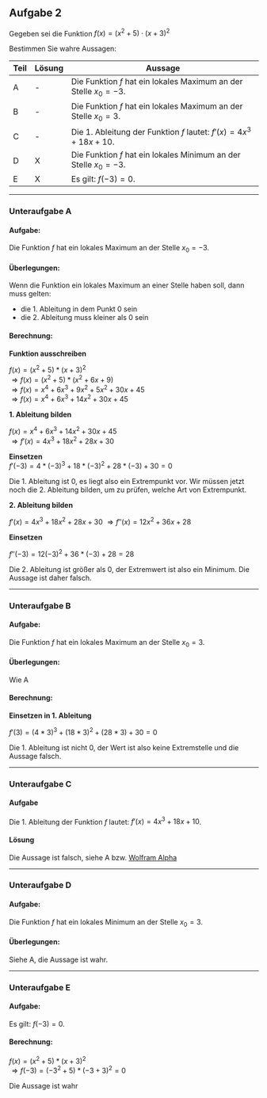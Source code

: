 ## Aufgabe 2

Gegeben sei die Funktion $f(x)= (x^2+5) \cdot (x+3)^2$

Bestimmen Sie wahre Aussagen:

| Teil | Lösung | Aussage                                                          |
| ---- | ------ | ---------------------------------------------------------------- |
| A    | -      | Die Funktion $f$ hat ein lokales Maximum an der Stelle $x_0=-3$. |
| B    | -      | Die Funktion $f$ hat ein lokales Maximum an der Stelle $x_0=3$.  |
| C    | -      | Die 1. Ableitung der Funktion $f$ lautet: $f'(x)=4x^3+18x+10$.   |
| D    | X      | Die Funktion $f$ hat ein lokales Minimum an der Stelle $x_0=-3$. |
| E    | X      | Es gilt: $f(-3)=0$.                                              |

---

### Unteraufgabe A

#### Aufgabe:

Die Funktion $f$ hat ein lokales Maximum an der Stelle $x_0=-3$.

#### Überlegungen:

Wenn die Funktion ein lokales Maximum an einer Stelle haben soll, dann muss gelten: 
- die 1. Ableitung in dem Punkt 0 sein
- die 2. Ableitung muss kleiner als 0 sein

#### Berechnung:

**Funktion ausschreiben**

$f(x) = (x^2 + 5) * (x + 3)^2$\
$\Rightarrow f(x) = (x^2 + 5) * (x^2 + 6x + 9)$\
$\Rightarrow f(x) = x^4 + 6x^3 + 9x^2 + 5x^2 + 30x + 45$\
$\Rightarrow f(x) = x^4 + 6x^3 + 14x^2 + 30x + 45$

**1. Ableitung bilden**

$f(x) = x^4 + 6x^3 + 14x^2 + 30x + 45$\
$\Rightarrow f'(x) = 4x^3 + 18x^2 + 28x + 30$

**Einsetzen**\
$f'(-3) = 4*(-3)^3 + 18*(-3)^2 + 28*(-3) + 30 = 0$

Die 1. Ableitung ist 0, es liegt also ein Extrempunkt vor. Wir müssen jetzt noch die 2. Ableitung bilden, um zu prüfen, welche Art von Extrempunkt.

**2. Ableitung bilden**

$f'(x) = 4x^3 + 18x^2 + 28x + 30$
$\Rightarrow f''(x) = 12x^2 + 36x + 28$

**Einsetzen**

$f''(-3) = 12(-3)^2 + 36*(-3) + 28 = 28$

Die 2. Ableitung ist größer als 0, der Extremwert ist also ein Minimum. Die Aussage ist daher falsch.

---

### Unteraufgabe B

#### Aufgabe:

Die Funktion $f$ hat ein lokales Maximum an der Stelle $x_0=3$.

#### Überlegungen:

Wie A

#### Berechnung:

**Einsetzen in 1. Ableitung**

$`f'(3) = (4*3)^3 + (18*3)^2 + (28*3) + 30 = 0`$

Die 1. Ableitung ist nicht 0, der Wert ist also keine Extremstelle und die Aussage falsch.

---

### Unteraufgabe C

#### Aufgabe

Die 1. Ableitung der Funktion $f$ lautet: $f'(x)=4x^3+18x+10$.

#### Lösung

Die Aussage ist falsch, siehe A bzw. [Wolfram Alpha](https://www.wolframalpha.com/input?i=derivate+f%28x%29+%3D+%28x%5E2%2B5%29%28x%2B3%29%5E2)

---

### Unteraufgabe D

#### Aufgabe:

Die Funktion $f$ hat ein lokales Minimum an der Stelle $x_0=3$.

#### Überlegungen:

Siehe A, die Aussage ist wahr.

---

### Unteraufgabe E

#### Aufgabe:

Es gilt: $f(-3)=0$.

#### Berechnung:

$f(x)= (x^2+5) * (x+3)^2$\
$\Rightarrow f(-3) = (-3^2+5) * (-3+3)^2 = 0$

Die Aussage ist wahr